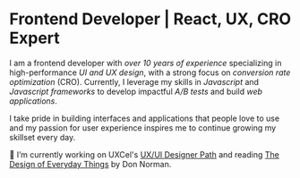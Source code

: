 # Frontend Developer | React, UX, CRO Expert
I am a frontend developer with *over 10 years of experience* specializing in high-performance *UI and UX design*, with a strong focus on *conversion rate optimization* (CRO). Currently, I leverage my skills in *Javascript* and *Javascript frameworks* to develop impactful *A/B tests* and build *web applications*.

I take pride in building interfaces and applications that people love to use and my passion for user experience inspires me to continue growing my skillset every day.

🔭 I’m currently working on UXCel's [UX/UI Designer Path](https://www.wolfgangweb.net/) and reading [The Design of Everyday Things](https://www.amazon.com/Design-Everyday-Things-Revised-Expanded/dp/0465050654/) by Don Norman. 

<!--
**jrock3/jrock3** is a ✨ _special_ ✨ repository because its `README.md` (this file) appears on your GitHub profile.

Here are some ideas to get you started:

- 🔭 I’m currently working on ...
- 🌱 I’m currently learning ...
- 👯 I’m looking to collaborate on ...
- 🤔 I’m looking for help with ...
- 💬 Ask me about ...
- 📫 How to reach me: ...
- 😄 Pronouns: ...
- ⚡ Fun fact: ...
-->
